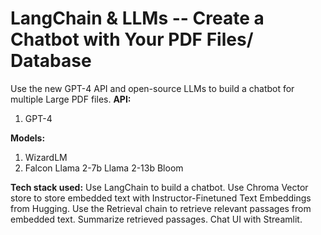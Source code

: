 # **LangChain & LLMs -- Create a Chatbot with Your PDF Files/ Database**
Use the new GPT-4 API and open-source LLMs to build a chatbot for multiple Large PDF files.
**API:**
1. GPT-4

**Models:**
1. WizardLM
2. Falcon
Llama 2-7b
Llama 2-13b
Bloom

**Tech stack used:**
Use LangChain to build a chatbot.
Use Chroma Vector store to store embedded text with Instructor-Finetuned Text Embeddings from Hugging.
Use the Retrieval chain to retrieve relevant passages from embedded text.
Summarize retrieved passages.
Chat UI with Streamlit.

